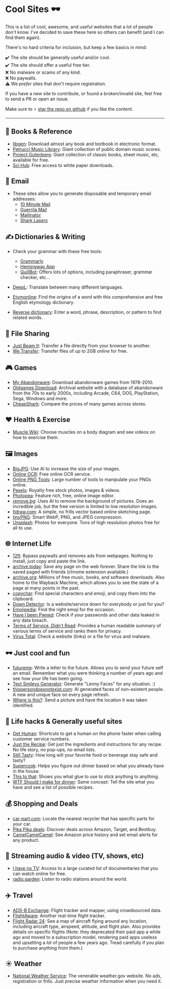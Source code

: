 # Cool Sites 🕶

This is a list of cool, awesome, and useful websites that a lot of people
don't know. I've decided to save these here so others can benefit (and I can
find them again).

There's no hard criteria for inclusion, but keep a few basics in mind:

✔️  The site should be generally useful and/or cool.</br>
✔️  The site should offer a useful free tier.</br>
❌ No malware or scams of any kind.</br>
❌ No paywalls.</br>
⚠️  We _prefer_ sites that don't require registration.

If you have a new site to contribute, or found a broken/invalid site, feel free to
send a PR or open an issue.

Make sure to ⭐ [star the repo on github](https://github.com/marcopaganini/coolsites) if you like the content.

---

## 📘 Books & Reference

* [libgen](https://linbgen.is): Download almost any book and textbook in electronic format.
* [Petrucci Music Library](https://imslp.org/wiki/Main_Page): Giant collection of public domain music scores.
* [Project Gutenberg](https://www.gutenberg.org): Giant collection of classic books, sheet music, etc, available for free.
* [Sci Hub](https://sci-hub.mksa.top/): Free access to white paper downloads.

## 📧 Email

* These sites allow you to generate disposable and temporary email addresses:
  * [10 Minute Mail](https://10minutemail.com/)
  * [Guerrila Mail](https://www.guerrillamail.com/inbox)
  * [Mailinator](https://www.mailinator.com)
  * [Shark Lasers](https://sharklasers.com)

## ✍ Dictionaries & Writing

* Check your grammar with these free tools:
  * [Grammarly](https://grammarly.com)
  * [Hemingway App](https://hemingwayapp.com/)
  * [QuillBot](https://quillbot.com/): Offers lots of options, including paraphraser, grammar checker, etc...

* [DeepL](https://www.deepl.com/translator): Translate between many different languages.
* [Etymonline](https://www.etymonline.com/): Find the origins of a word with this comprehensive and free English etymology dictionary.
* [Reverse dictionary](https://www.onelook.com/reverse-dictionary.shtml): Enter a word, phrase, description, or pattern to find related words.

## 📂 File Sharing

* [Just Beam It](https://justbeamit.com/): Transfer a file directly from your browser to another.
* [We Transfer](https://wetransfer.com/): Transfer files of up to 2GB online for free.

## 🎮 Games

* [My Abandonware](https://www.myabandonware.com/): Download abandonware games from 1978-2010.
* [Oldgames Download](https://oldgamesdownload.com/): Archival website with a database of abandonware from the 70s to early 2000s, including Arcade, C64, DOS, PlayStation, Sega, Windows and more.
* [CheapShark](https://www.cheapshark.com/): Compare the prices of many games across stores.

## ❤️  Health & Exercise

* [Muscle Wiki](https://musclewiki.com): Choose muscles on a body diagram and see videos on how to exercise them.

## 🖼 Images

* [BigJPG](https://bigjpg.com/): Use AI to increase the size of your images.
* [Online OCR](https://www.onlineocr.net/): Free online OCR service.
* [Online PNG Tools](https://onlinepngtools.com/): Large number of tools to manipulate your PNGs online.
* [Pexels](https://www.pexels.com/): Royalty free stock photos, images & videos.
* [Photopea](https://www.photopea.com/): Feature rich, free, online image editor.
* [remove.bg](https://www.remove.bg/): Uses AI to remove the background of pictures. Does an incredible job, but the free version is limited to low resolution images.
* [tldraw.com](https://www.tldraw.com/): A simple, no frills vector based online sketching page.
* [tinyPNG](https://tinypng.com): Smart WebP, PNG, and JPEG compression.
* [Unsplash](https://unsplash.com/): Photos for everyone. Tons of high resolution photos free for all to use.

## 🌐 Internet Life

* [12ft](https://12ft.io): Bypass paywalls and removes ads from webpages.  Nothing to install, just copy and paste the link.
* [archive.today](https://archive.today): Save any page on the web forever. Share the link to the saved paged with friends (chrome extension available.)
* [archive.org](https://archive.org): Millions of free music, books, and software downloads. Also home to the Wayback Machine, which allows you to see the state of a page at many points in the past.
* [copychar](https://copychar.cc): Find special characters and emoji, and copy them into the clipboard.
* [Down Detector](https://downdetector.com): Is a website/service down for everybody or just for you?
* [Emojipedia](https://emojipedia.org/): Find the right emoji for the occasion.
* [Have I been Pwned](https://haveibeenpwned.com/): Check if your passwords and other data leaked in any data breach.
* [Terms of Service, Didn't Read](https://tosdr.org/): Provides a human readable summary of various terms of service and ranks them for privacy.
* [Virus Total](https://www.virustotal.com): Check a website (links) or a file for virus and malware.

## 🕶 Just cool and fun

* [futureme](https://www.futureme.org/): Write a letter to the future. Allows you to send your future self an email. Remember what you were thinking a number of years ago and see how your life has been going.
* [Text Smileys Generator](https://lenny-face-generator.textsmilies.com/): Generate "Lenny Faces" for any situation. :)
* [thispersondoesnotexist.com](https://thispersondoesnotexist.com/): AI generated faces of non-existent people. A new and unique face on every page refresh.
* [Where is this?](https://www.where-is-this.com/): Send a picture and have the location it was taken identified.

## 🔧 Life hacks & Generally useful sites

* [Get Human](https://gethuman.com/): Shortcuts to get a human on the phone faster when calling customer service numbers.
* [Just the Recipe](https://www.justtherecipe.com/): Get just the ingredients and instructions for any recipe. No life story, no pop-ups, no email lists.
* [Still Tasty](https://stilltasty.com/): How long will your favorite food or beverage stay safe and tasty?
* [Supercook](https://www.supercook.com): Helps you figure out dinner based on what you already have in the house.
* [This to that](http://thistothat.com/): Shows you what glue to use to stick anything to anything.
* [WTF Should I make for dinner](http://www.whatthefuckshouldimakefordinner.com/): Same concept: Tell
  the site what you have and see a list of possible recipes.

## 💰 Shopping and Deals

* [car-part.com](https://www.car-part.com/): Locate the nearest recycler that has specific parts for your car.
* [Pika Pika deals](https://pikapikadeals.com): Discover deals across Amazon, Target, and Bestbuy.
* [CamelCamelCamel](https://camecamelcamel.com): See Amazon price history and set email alerts for any product.

## 📀 Streaming audio & video (TV, shows, etc)

* [I have no TV](https://ihavenotv.com): Access to a large curated list of documentaries that you can watch online for free.
* [radio.garden](https://radio.garden): Listen to radio stations around the world.

## ✈️  Travel

* [ADS-B Exchange](https://globe.adsbexchange.com/): Flight tracker and mapper, using crowdsourced data.
* [FlightAware](https://flightaware.com/): Another real-time flight tracker.
* [Flight Radar 24](https://www.flightradar24.com/): See a map of aircraft flying around any location, including aircraft type, airspeed, altitude, and flight plan. Also provides details on specific flights (Note: they deprecated their paid app a while ago and moved to a subscription model, rendering paid apps useless and upsetting a _lot_ of people a few years ago. Tread carefully if you plan to purchase anything from them.)

## ☀️  Weather

* [National Weather Service](https://weather.gov): The venerable weather.gov website. No ads, registration or frills. Just precise weather information when you need it.

